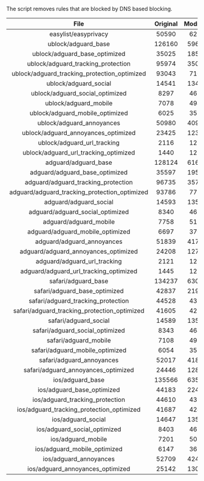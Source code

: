 The script removes rules that are blocked by DNS based blocking.


| File | Original | Modified |
|:----:|:-----:|:-----:|
| easylist/easyprivacy | 50590 | 6214 |
| ublock/adguard_base | 126160 | 59636 |
| ublock/adguard_base_optimized | 35025 | 18523 |
| ublock/adguard_tracking_protection | 95974 | 35040 |
| ublock/adguard_tracking_protection_optimized | 93043 | 7104 |
| ublock/adguard_social | 14541 | 13475 |
| ublock/adguard_social_optimized | 8297 | 4612 |
| ublock/adguard_mobile | 7078 | 4943 |
| ublock/adguard_mobile_optimized | 6025 | 3535 |
| ublock/adguard_annoyances | 50980 | 40947 |
| ublock/adguard_annoyances_optimized | 23425 | 12346 |
| ublock/adguard_url_tracking | 2116 | 1255 |
| ublock/adguard_url_tracking_optimized | 1440 | 1252 |
| adguard/adguard_base | 128124 | 61698 |
| adguard/adguard_base_optimized | 35597 | 19556 |
| adguard/adguard_tracking_protection | 96735 | 35747 |
| adguard/adguard_tracking_protection_optimized | 93786 | 7797 |
| adguard/adguard_social | 14593 | 13534 |
| adguard/adguard_social_optimized | 8340 | 4655 |
| adguard/adguard_mobile | 7758 | 5120 |
| adguard/adguard_mobile_optimized | 6697 | 3705 |
| adguard/adguard_annoyances | 51839 | 41735 |
| adguard/adguard_annoyances_optimized | 24208 | 12733 |
| adguard/adguard_url_tracking | 2121 | 1261 |
| adguard/adguard_url_tracking_optimized | 1445 | 1258 |
| safari/adguard_base | 134237 | 63065 |
| safari/adguard_base_optimized | 42837 | 21979 |
| safari/adguard_tracking_protection | 44528 | 4379 |
| safari/adguard_tracking_protection_optimized | 41605 | 4233 |
| safari/adguard_social | 14589 | 13524 |
| safari/adguard_social_optimized | 8343 | 4645 |
| safari/adguard_mobile | 7108 | 4980 |
| safari/adguard_mobile_optimized | 6054 | 3566 |
| safari/adguard_annoyances | 52017 | 41832 |
| safari/adguard_annoyances_optimized | 24446 | 12806 |
| ios/adguard_base | 135566 | 63583 |
| ios/adguard_base_optimized | 44183 | 22495 |
| ios/adguard_tracking_protection | 44610 | 4386 |
| ios/adguard_tracking_protection_optimized | 41687 | 4240 |
| ios/adguard_social | 14647 | 13555 |
| ios/adguard_social_optimized | 8403 | 4659 |
| ios/adguard_mobile | 7201 | 5021 |
| ios/adguard_mobile_optimized | 6147 | 3604 |
| ios/adguard_annoyances | 52709 | 42417 |
| ios/adguard_annoyances_optimized | 25142 | 13096 |